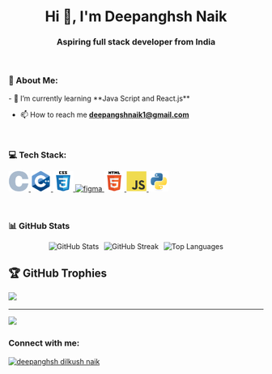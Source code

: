 <h1 align="center">Hi 👋, I'm Deepanghsh Naik</h1>
<h3 align="center">Aspiring full stack developer from India</h3>
<br>
<h3 align="left">💫 About Me:</h3>
- 🌱 I’m currently learning **Java Script and React.js**

- 📫 How to reach me **deepangshnaik1@gmail.com**

<br>

<h3 align="left">💻 Tech Stack:</h3>
<p align="left"> <a href="https://www.cprogramming.com/" target="_blank" rel="noreferrer"> <img src="https://raw.githubusercontent.com/devicons/devicon/master/icons/c/c-original.svg" alt="c" width="40" height="40"/> </a> <a href="https://www.w3schools.com/cpp/" target="_blank" rel="noreferrer"> <img src="https://raw.githubusercontent.com/devicons/devicon/master/icons/cplusplus/cplusplus-original.svg" alt="cplusplus" width="40" height="40"/> </a> <a href="https://www.w3schools.com/css/" target="_blank" rel="noreferrer"> <img src="https://raw.githubusercontent.com/devicons/devicon/master/icons/css3/css3-original-wordmark.svg" alt="css3" width="40" height="40"/> </a> <a href="https://www.figma.com/" target="_blank" rel="noreferrer"> <img src="https://www.vectorlogo.zone/logos/figma/figma-icon.svg" alt="figma" width="40" height="40"/> </a> <a href="https://www.w3.org/html/" target="_blank" rel="noreferrer"> <img src="https://raw.githubusercontent.com/devicons/devicon/master/icons/html5/html5-original-wordmark.svg" alt="html5" width="40" height="40"/> </a> <a href="https://developer.mozilla.org/en-US/docs/Web/JavaScript" target="_blank" rel="noreferrer"> <img src="https://raw.githubusercontent.com/devicons/devicon/master/icons/javascript/javascript-original.svg" alt="javascript" width="40" height="40"/> </a> <a href="https://www.python.org" target="_blank" rel="noreferrer"> <img src="https://raw.githubusercontent.com/devicons/devicon/master/icons/python/python-original.svg" alt="python" width="40" height="40"/> </a> </p>
<br>

<h3>📊 GitHub Stats</h3>
<style>
  .stats-container {
    display: flex;
    flex-wrap: wrap;
    justify-content: center;
    gap: 10px;
  }

  .stats-container img {
    max-width: 100%;
    height: auto;
    flex: 1 1 300px;
    transition: transform 0.3s ease;
  }

  .stats-container img:hover {
    transform: scale(1.05);
  }
</style>

<div class="stats-container">
  <img src="https://github-readme-stats.vercel.app/api?username=Deepanghsh&theme=tokyonight&hide_border=false&include_all_commits=false&count_private=false" alt="GitHub Stats">
  
  <img src="https://github-readme-streak-stats.herokuapp.com/?user=Deepanghsh&theme=tokyonight&hide_border=false" alt="GitHub Streak">
  
  <img src="https://github-readme-stats.vercel.app/api/top-langs/?username=Deepanghsh&theme=tokyonight&hide_border=false&include_all_commits=false&count_private=false&layout=compact" alt="Top Languages">
</div>

## 🏆 GitHub Trophies
![](https://github-profile-trophy.vercel.app/?username=Deepanghsh&no-frame=false&no-bg=false&margin-w=4)

---
[![](https://visitcount.itsvg.in/api?id=Deepanghsh&icon=0&color=0)](https://visitcount.itsvg.in)

<h3 align="left">Connect with me:</h3>
<p align="left">
<a href="https://linkedin.com/in/deepanghsh dilkush naik" target="blank"><img align="center" src="https://raw.githubusercontent.com/rahuldkjain/github-profile-readme-generator/master/src/images/icons/Social/linked-in-alt.svg" alt="deepanghsh dilkush naik" height="30" width="40" /></a>
</p>
